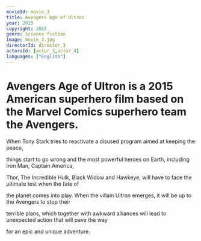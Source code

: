 ```yaml
---
movieId: movie_3
title: Avengers Age of Ultron
year: 2015
copyright: 2015
genre: Science fiction
image: movie_3.jpg
directorId: director_3
actorsId: [actor_3,actor_4]
languages: ["English"]
---
```


# Avengers Age of Ultron is a 2015 American superhero film based on the Marvel Comics superhero team the Avengers.
When Tony Stark tries to reactivate a disused program aimed at keeping the peace, 

things start to go wrong and the most powerful heroes on Earth, including Iron Man, Captain America,

Thor, The Incredible Hulk, Black Widow and Hawkeye, will have to face the ultimate test when the fate of

the planet comes into play. When the villain Ultron emerges, it will be up to the Avengers to stop their

terrible plans, which together with awkward alliances will lead to unexpected action that will pave the way

for an epic and unique adventure.